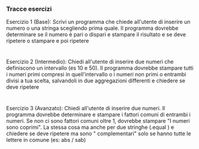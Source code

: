 <h3 align="left"> Tracce esercizi </h3>
<p align="left"> Esercizio 1 (Base): Scrivi un programma che chiede all'utente di inserire un numero o una stringa
scegliendo prima quale. Il programma dovrebbe determinare se il numero è pari o
dispari e stampare il risultato e se deve ripetere o stampare e poi ripetere

#

Esercizio 2 (Intermedio): Chiedi all'utente di inserire due numeri che definiscono un intervallo (es 10 e
50). Il programma dovrebbe stampare tutti i numeri primi compresi in
quell'intervallo o i numeri non primi o entrambi divisi a tua scelta, salvandoli in
due aggregazioni differenti e chiedere se deve ripetere

#

Esercizio 3 (Avanzato): Chiedi all'utente di inserire due numeri. Il programma dovrebbe determinare e
stampare i fattori comuni di entrambi i numeri. Se non ci sono fattori comuni
oltre 1, dovrebbe stampare "I numeri sono coprimi". La stessa cosa ma anche per
due stringhe (.equal ) e chiedere se deve ripetere ma sono " complementari" solo
se hanno tutte le lettere in comune (es: abs / sab) </p>

